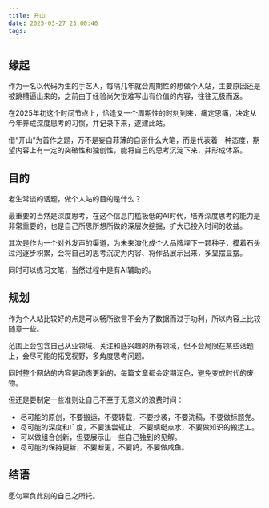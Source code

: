 ```yaml
---
title: 开山
date: 2025-03-27 23:00:46
tags:
---
```


## 缘起

作为一名以代码为生的手艺人，每隔几年就会周期性的想做个人站，主要原因还是被跳槽逼出来的，之前由于经验尚欠很难写出有价值的内容，往往无极而返。

在2025年初这个时间节点上，恰逢又一个周期性的时刻到来，痛定思痛，决定从今年养成深度思考的习惯，并记录下来，遂建此站。

借“开山”为首作之题，万不是妄自菲薄的自诩什么大笔，而是代表着一种态度，期望内容上有一定的突破性和独创性，能将自己的思考沉淀下来，并形成体系。


## 目的

老生常谈的话题，做个人站的目的是什么？

最重要的当然是深度思考，在这个信息门槛极低的AI时代，培养深度思考的能力是非常重要的，也是自己所思所想所做的深层次挖掘，扩大已投入时间的收益。

其次是作为一个对外发声的渠道，为未来演化成个人品牌埋下一颗种子，摸着石头过河逐步积累，会将自己的思考沉淀为内容、将作品展示出来，多显摆显摆。

同时可以练习文笔，当然过程中是有AI辅助的。


## 规划

作为个人站比较好的点是可以畅所欲言不会为了数据而过于功利，所以内容上比较随意一些。

范围上会包含自己从业领域、关注和感兴趣的所有领域，但不会局限在某些话题上，会尽可能的拓宽视野，多角度思考问题。

同时整个网站的内容是动态更新的，每篇文章都会定期润色，避免变成时代的废物。

但还是要制定一些准则让自己不至于无意义的浪费时间：

- 尽可能的原创，不要搬运，不要转载，不要抄袭，不要洗稿，不要做标题党。
- 尽可能的深度和广度，不要浅尝辄止，不要蜻蜓点水，不要做知识的搬运工。
- 可以做组合创新，但要展示出一些自己独到的见解。
- 尽可能的保持更新，不要断更，不要鸽，不要做咸鱼。


## 结语

愿勿辜负此刻的自己之所托。
